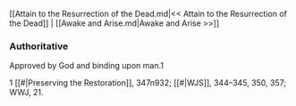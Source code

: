 [[Attain to the Resurrection of the Dead.md|<< Attain to the Resurrection of the Dead]]  |  [[Awake and Arise.md|Awake and Arise >>]]

### Authoritative
Approved by God and binding upon man.1



1
[[#|Preserving the Restoration]], 347n932; [[#|WJS]], 344–345, 350, 357; WWJ, 21.